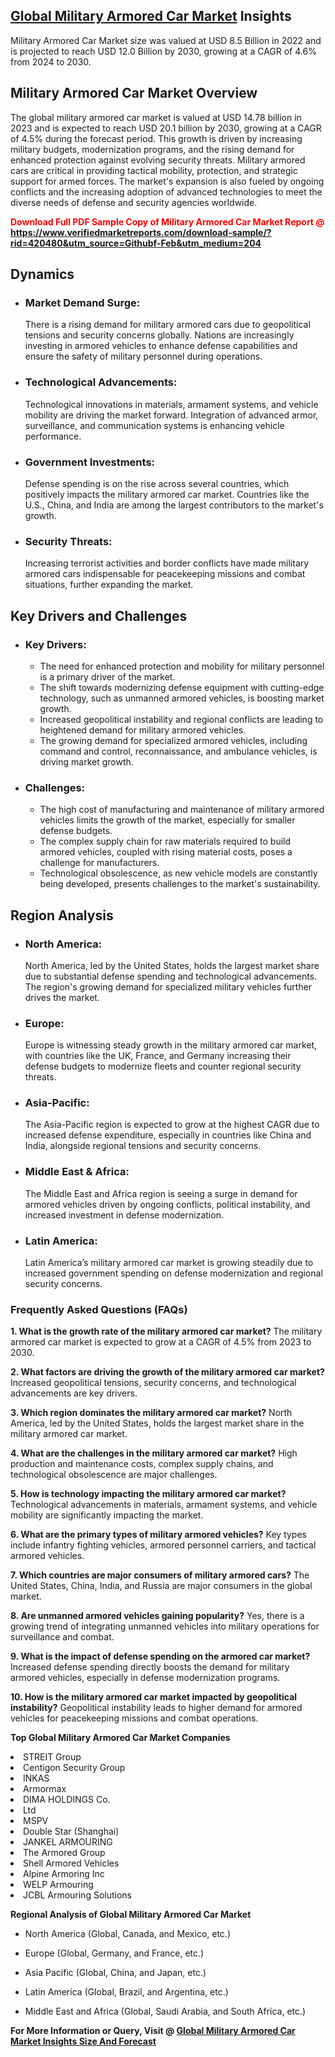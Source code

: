 <h2><a href="https://www.verifiedmarketreports.com/download-sample/?rid=420480&amp;utm_source=Githubf&amp;utm_medium=204" target="_blank">Global Military Armored Car Market</a> Insights</h2><p>Military Armored Car Market size was valued at USD 8.5 Billion in 2022 and is projected to reach USD 12.0 Billion by 2030, growing at a CAGR of 4.6% from 2024 to 2030.</p><p> <h2>Military Armored Car Market Overview</h2> <p>The global military armored car market is valued at USD 14.78 billion in 2023 and is expected to reach USD 20.1 billion by 2030, growing at a CAGR of 4.5% during the forecast period. This growth is driven by increasing military budgets, modernization programs, and the rising demand for enhanced protection against evolving security threats. Military armored cars are critical in providing tactical mobility, protection, and strategic support for armed forces. The market's expansion is also fueled by ongoing conflicts and the increasing adoption of advanced technologies to meet the diverse needs of defense and security agencies worldwide.</p> <p><strong><p><span class=""><span style="color: #ff0000;"><strong>Download Full PDF Sample Copy of Military Armored Car Market Report</strong> @ </span><a href="https://www.verifiedmarketreports.com/download-sample/?rid=420480&amp;utm_source=Githubf-Feb&amp;utm_medium=204" target="_blank">https://www.verifiedmarketreports.com/download-sample/?rid=420480&amp;utm_source=Githubf-Feb&amp;utm_medium=204</a></span></p></strong></p> <h2>Dynamics</h2> <ul> <li><h3>Market Demand Surge: </h3>There is a rising demand for military armored cars due to geopolitical tensions and security concerns globally. Nations are increasingly investing in armored vehicles to enhance defense capabilities and ensure the safety of military personnel during operations.</li> <li><h3>Technological Advancements: </h3>Technological innovations in materials, armament systems, and vehicle mobility are driving the market forward. Integration of advanced armor, surveillance, and communication systems is enhancing vehicle performance.</li> <li><h3>Government Investments: </h3>Defense spending is on the rise across several countries, which positively impacts the military armored car market. Countries like the U.S., China, and India are among the largest contributors to the market's growth.</li> <li><h3>Security Threats: </h3>Increasing terrorist activities and border conflicts have made military armored cars indispensable for peacekeeping missions and combat situations, further expanding the market.</li> </ul> <h2>Key Drivers and Challenges</h2> <ul> <li><h3>Key Drivers: </h3> <ul> <li>The need for enhanced protection and mobility for military personnel is a primary driver of the market.</li> <li>The shift towards modernizing defense equipment with cutting-edge technology, such as unmanned armored vehicles, is boosting market growth.</li> <li>Increased geopolitical instability and regional conflicts are leading to heightened demand for military armored vehicles.</li> <li>The growing demand for specialized armored vehicles, including command and control, reconnaissance, and ambulance vehicles, is driving market growth.</li> </ul> </li> <li><h3>Challenges: </h3> <ul> <li>The high cost of manufacturing and maintenance of military armored vehicles limits the growth of the market, especially for smaller defense budgets.</li> <li>The complex supply chain for raw materials required to build armored vehicles, coupled with rising material costs, poses a challenge for manufacturers.</li> <li>Technological obsolescence, as new vehicle models are constantly being developed, presents challenges to the market's sustainability.</li> </ul> </li> </ul> <h2>Region Analysis</h2> <ul> <li><h3>North America: </h3>North America, led by the United States, holds the largest market share due to substantial defense spending and technological advancements. The region's growing demand for specialized military vehicles further drives the market.</li> <li><h3>Europe: </h3>Europe is witnessing steady growth in the military armored car market, with countries like the UK, France, and Germany increasing their defense budgets to modernize fleets and counter regional security threats.</li> <li><h3>Asia-Pacific: </h3>The Asia-Pacific region is expected to grow at the highest CAGR due to increased defense expenditure, especially in countries like China and India, alongside regional tensions and security concerns.</li> <li><h3>Middle East & Africa: </h3>The Middle East and Africa region is seeing a surge in demand for armored vehicles driven by ongoing conflicts, political instability, and increased investment in defense modernization.</li> <li><h3>Latin America: </h3>Latin America’s military armored car market is growing steadily due to increased government spending on defense modernization and regional security concerns.</li> </ul> <h3>Frequently Asked Questions (FAQs)</h3> <p><strong>1. What is the growth rate of the military armored car market?</strong> The military armored car market is expected to grow at a CAGR of 4.5% from 2023 to 2030.</p> <p><strong>2. What factors are driving the growth of the military armored car market?</strong> Increased geopolitical tensions, security concerns, and technological advancements are key drivers.</p> <p><strong>3. Which region dominates the military armored car market?</strong> North America, led by the United States, holds the largest market share in the military armored car market.</p> <p><strong>4. What are the challenges in the military armored car market?</strong> High production and maintenance costs, complex supply chains, and technological obsolescence are major challenges.</p> <p><strong>5. How is technology impacting the military armored car market?</strong> Technological advancements in materials, armament systems, and vehicle mobility are significantly impacting the market.</p> <p><strong>6. What are the primary types of military armored vehicles?</strong> Key types include infantry fighting vehicles, armored personnel carriers, and tactical armored vehicles.</p> <p><strong>7. Which countries are major consumers of military armored cars?</strong> The United States, China, India, and Russia are major consumers in the global market.</p> <p><strong>8. Are unmanned armored vehicles gaining popularity?</strong> Yes, there is a growing trend of integrating unmanned vehicles into military operations for surveillance and combat.</p> <p><strong>9. What is the impact of defense spending on the armored car market?</strong> Increased defense spending directly boosts the demand for military armored vehicles, especially in defense modernization programs.</p> <p><strong>10. How is the military armored car market impacted by geopolitical instability?</strong> Geopolitical instability leads to higher demand for armored vehicles for peacekeeping missions and combat operations.</p> </p><p><strong>Top Global Military Armored Car Market Companies</strong></p><div data-test-id=""><p><li>STREIT Group</li><li> Centigon Security Group</li><li> INKAS</li><li> Armormax</li><li> DIMA HOLDINGS Co.</li><li> Ltd</li><li> MSPV</li><li> Double Star (Shanghai)</li><li> JANKEL ARMOURING</li><li> The Armored Group</li><li> Shell Armored Vehicles</li><li> Alpine Armoring Inc</li><li> WELP Armouring</li><li> JCBL Armouring Solutions</li></p><div><strong>Regional Analysis of&nbsp;Global Military Armored Car Market</strong></div><ul><li dir="ltr"><p dir="ltr">North America&nbsp;(Global, Canada, and Mexico, etc.)</p></li><li dir="ltr"><p dir="ltr">Europe (Global, Germany, and France, etc.)</p></li><li dir="ltr"><p dir="ltr">Asia Pacific&nbsp;(Global, China, and Japan, etc.)</p></li><li dir="ltr"><p dir="ltr">Latin America&nbsp;(Global, Brazil, and Argentina, etc.)</p></li><li dir="ltr">Middle East and Africa&nbsp;(Global, Saudi Arabia, and South Africa, etc.)</li></ul><p><strong>For More Information or Query, Visit @&nbsp;</strong><strong><a href="https://www.verifiedmarketreports.com/product/military-armored-car-market/?utm_source=Githubf&amp;utm_medium=204" target="_blank">Global Military Armored Car Market Insights Size And Forecast</a></strong></p></div>
